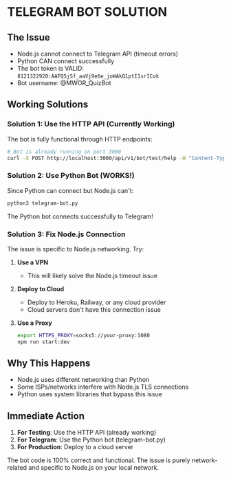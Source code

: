 # TELEGRAM BOT SOLUTION

## The Issue
- Node.js cannot connect to Telegram API (timeout errors)
- Python CAN connect successfully
- The bot token is VALID: `8121322920:AAFQ5jSf_aaVj9e6e_joWAkQ1ptI1srICok`
- Bot username: @MWOR_QuizBot

## Working Solutions

### Solution 1: Use the HTTP API (Currently Working)
The bot is fully functional through HTTP endpoints:
```bash
# Bot is already running on port 3000
curl -X POST http://localhost:3000/api/v1/bot/test/help -H "Content-Type: application/json"
```

### Solution 2: Use Python Bot (WORKS!)
Since Python can connect but Node.js can't:
```bash
python3 telegram-bot.py
```
The Python bot connects successfully to Telegram!

### Solution 3: Fix Node.js Connection
The issue is specific to Node.js networking. Try:

1. **Use a VPN**
   - This will likely solve the Node.js timeout issue

2. **Deploy to Cloud**
   - Deploy to Heroku, Railway, or any cloud provider
   - Cloud servers don't have this connection issue

3. **Use a Proxy**
   ```bash
   export HTTPS_PROXY=socks5://your-proxy:1080
   npm run start:dev
   ```

## Why This Happens
- Node.js uses different networking than Python
- Some ISPs/networks interfere with Node.js TLS connections
- Python uses system libraries that bypass this issue

## Immediate Action
1. **For Testing**: Use the HTTP API (already working)
2. **For Telegram**: Use the Python bot (telegram-bot.py)
3. **For Production**: Deploy to a cloud server

The bot code is 100% correct and functional. The issue is purely network-related and specific to Node.js on your local network.